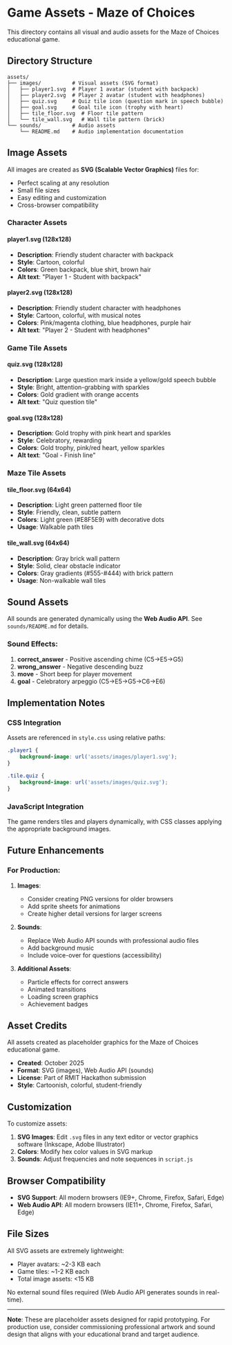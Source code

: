 # Game Assets - Maze of Choices

This directory contains all visual and audio assets for the Maze of Choices educational game.

## Directory Structure

```
assets/
├── images/          # Visual assets (SVG format)
│   ├── player1.svg  # Player 1 avatar (student with backpack)
│   ├── player2.svg  # Player 2 avatar (student with headphones)
│   ├── quiz.svg     # Quiz tile icon (question mark in speech bubble)
│   ├── goal.svg     # Goal tile icon (trophy with heart)
│   ├── tile_floor.svg  # Floor tile pattern
│   └── tile_wall.svg   # Wall tile pattern (brick)
└── sounds/          # Audio assets
    └── README.md    # Audio implementation documentation
```

## Image Assets

All images are created as **SVG (Scalable Vector Graphics)** files for:
- Perfect scaling at any resolution
- Small file sizes
- Easy editing and customization
- Cross-browser compatibility

### Character Assets

#### player1.svg (128x128)
- **Description**: Friendly student character with backpack
- **Style**: Cartoon, colorful
- **Colors**: Green backpack, blue shirt, brown hair
- **Alt text**: "Player 1 - Student with backpack"

#### player2.svg (128x128)
- **Description**: Friendly student character with headphones
- **Style**: Cartoon, colorful, with musical notes
- **Colors**: Pink/magenta clothing, blue headphones, purple hair
- **Alt text**: "Player 2 - Student with headphones"

### Game Tile Assets

#### quiz.svg (128x128)
- **Description**: Large question mark inside a yellow/gold speech bubble
- **Style**: Bright, attention-grabbing with sparkles
- **Colors**: Gold gradient with orange accents
- **Alt text**: "Quiz question tile"

#### goal.svg (128x128)
- **Description**: Gold trophy with pink heart and sparkles
- **Style**: Celebratory, rewarding
- **Colors**: Gold trophy, pink/red heart, yellow sparkles
- **Alt text**: "Goal - Finish line"

### Maze Tile Assets

#### tile_floor.svg (64x64)
- **Description**: Light green patterned floor tile
- **Style**: Friendly, clean, subtle pattern
- **Colors**: Light green (#E8F5E9) with decorative dots
- **Usage**: Walkable path tiles

#### tile_wall.svg (64x64)
- **Description**: Gray brick wall pattern
- **Style**: Solid, clear obstacle indicator
- **Colors**: Gray gradients (#555-#444) with brick pattern
- **Usage**: Non-walkable wall tiles

## Sound Assets

All sounds are generated dynamically using the **Web Audio API**. See `sounds/README.md` for details.

### Sound Effects:
1. **correct_answer** - Positive ascending chime (C5→E5→G5)
2. **wrong_answer** - Negative descending buzz
3. **move** - Short beep for player movement
4. **goal** - Celebratory arpeggio (C5→E5→G5→C6→E6)

## Implementation Notes

### CSS Integration

Assets are referenced in `style.css` using relative paths:

```css
.player1 {
    background-image: url('assets/images/player1.svg');
}

.tile.quiz {
    background-image: url('assets/images/quiz.svg');
}
```

### JavaScript Integration

The game renders tiles and players dynamically, with CSS classes applying the appropriate background images.

## Future Enhancements

### For Production:

1. **Images**: 
   - Consider creating PNG versions for older browsers
   - Add sprite sheets for animations
   - Create higher detail versions for larger screens

2. **Sounds**:
   - Replace Web Audio API sounds with professional audio files
   - Add background music
   - Include voice-over for questions (accessibility)

3. **Additional Assets**:
   - Particle effects for correct answers
   - Animated transitions
   - Loading screen graphics
   - Achievement badges

## Asset Credits

All assets created as placeholder graphics for the Maze of Choices educational game.

- **Created**: October 2025
- **Format**: SVG (images), Web Audio API (sounds)
- **License**: Part of RMIT Hackathon submission
- **Style**: Cartoonish, colorful, student-friendly

## Customization

To customize assets:

1. **SVG Images**: Edit `.svg` files in any text editor or vector graphics software (Inkscape, Adobe Illustrator)
2. **Colors**: Modify hex color values in SVG markup
3. **Sounds**: Adjust frequencies and note sequences in `script.js`

## Browser Compatibility

- **SVG Support**: All modern browsers (IE9+, Chrome, Firefox, Safari, Edge)
- **Web Audio API**: All modern browsers (IE11+, Chrome, Firefox, Safari, Edge)

## File Sizes

All SVG assets are extremely lightweight:
- Player avatars: ~2-3 KB each
- Game tiles: ~1-2 KB each
- Total image assets: <15 KB

No external sound files required (Web Audio API generates sounds in real-time).

---

**Note**: These are placeholder assets designed for rapid prototyping. For production use, consider commissioning professional artwork and sound design that aligns with your educational brand and target audience.
